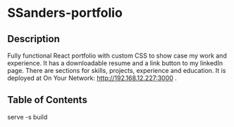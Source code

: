 # SSanders-portfolio

## Description
Fully functional React portfolio with custom CSS to show case my work and experience. It has a downloadable resume and a link button to my linkedIn page. There are sections for skills, projects, experience and education.
It is deployed at  On Your Network:  http://192.168.12.227:3000 .

## Table of Contents









serve -s build